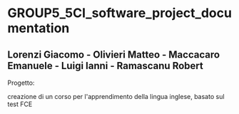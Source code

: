 # GROUP5_5CI_software_project_documentation
 Lorenzi Giacomo - Olivieri Matteo - Maccacaro Emanuele - Luigi Ianni - Ramascanu Robert
---
Progetto:

creazione di un corso per l'apprendimento della lingua inglese, basato sul test FCE
